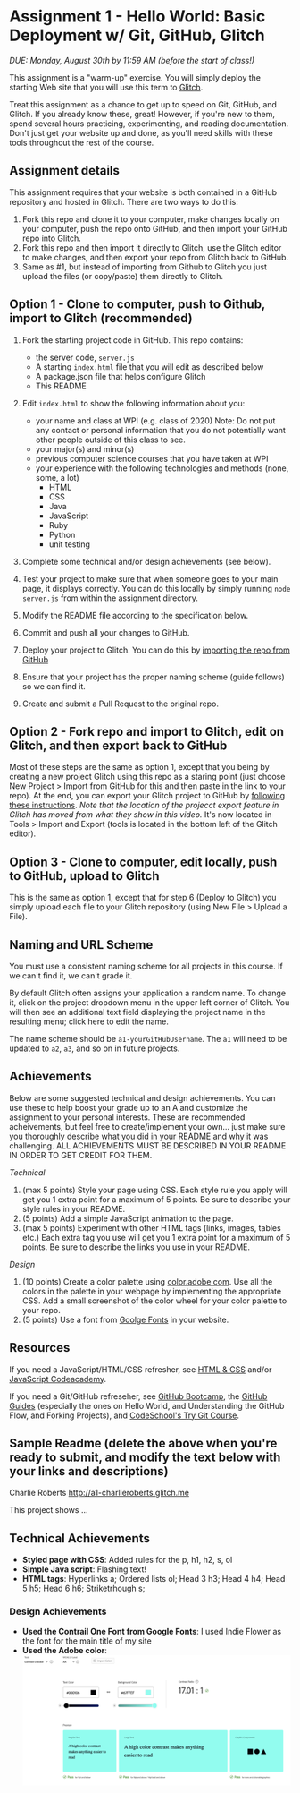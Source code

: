 Assignment 1 - Hello World: Basic Deployment w/ Git, GitHub, Glitch
===

*DUE: Monday, August 30th by 11:59 AM (before the start of class!)*  

This assignment is a "warm-up" exercise. 
You will simply deploy the starting Web site that you will use this term to [Glitch](http://www.glitch.com/). 

Treat this assignment as a chance to get up to speed on Git, GitHub, and Glitch. 
If you already know these, great! 
However, if you're new to them, spend several hours practicing, experimenting, and reading documentation. Don't just get your website up and done, as
you'll need skills with these tools throughout the rest of the course.

Assignment details
---

This assignment requires that your website is both contained in a GitHub repository and hosted in Glitch. There are two ways to do this:

1. Fork this repo and clone it to your computer, make changes locally on your computer, push the repo onto GitHub, and then import your GitHub repo into Glitch.
2. Fork this repo and then import it directly to Glitch, use the Glitch editor to make changes, and then export your repo from Glitch back to GitHub.
3. Same as #1, but instead of importing from Github to Glitch you just upload the files (or copy/paste) them directly to Glitch.

## Option 1 - Clone to computer, push to Github, import to Glitch (recommended)

1. Fork the starting project code in GitHub. This repo contains:
    * the server code, `server.js`
    * A starting `index.html` file that you will edit as described below
    * A package.json file that helps configure Glitch
    * This README
2. Edit `index.html` to show the following information about you:
    * your name and class at WPI (e.g. class of 2020) Note: Do not put any contact or personal information that you do not potentially want other people outside of this class to see.
    * your major(s) and minor(s)
    * previous computer science courses that you have taken at WPI
    * your experience with the following technologies and methods (none, some, a lot)
        * HTML
        * CSS
        * Java
        * JavaScript
        * Ruby
        * Python
        * unit testing
4. Complete some technical and/or design achievements (see below).
5. Test your project to make sure that when someone goes to your main page, it displays correctly. You can do this locally by simply running `node server.js` from within the assignment directory.

6. Modify the README file according to the specification below.
7. Commit and push all your changes to GitHub. 
8. Deploy your project to Glitch. You can do this by [importing the repo from GitHub](https://medium.com/glitch/import-code-from-anywhere-83fb60ea4875)
9. Ensure that your project has the proper naming scheme (guide follows) so we can find it.
9. Create and submit a Pull Request to the original repo.

## Option 2 - Fork repo and import to Glitch, edit on Glitch, and then export back to GitHub
Most of these steps are the same as option 1, except that you being by creating a new project Glitch using this repo as a staring point (just choose New Project > Import from GitHub for this and then paste in the link to your repo). At the end, you can export your Glitch project to GitHub by [following these instructions](https://www.youtube.com/watch?time_continue=77&v=aWJFbtrgW4E&feature=emb_logo). *Note that the location of the projecct export feature in Glitch has moved from what they show in this video.* It's now located in Tools > Import and Export (tools is located in the bottom left of the Glitch editor).

## Option 3 - Clone to computer, edit locally, push to GitHub, upload to Glitch
This is the same as option 1, except that for step 6 (Deploy to Glitch) you simply upload each file to your Glitch repository (using New File > Upload a File).

Naming and URL Scheme
---

You must use a consistent naming scheme for all projects in this course.
If we can't find it, we can't grade it.

By default Glitch often assigns your application a random name. To change it, click on the project dropdown menu in the upper left corner of Glitch. You will then see an additional text field displaying the project name in the resulting menu; click here to edit the name.

The name scheme should be `a1-yourGitHubUsername`.
The `a1` will need to be updated to `a2`, `a3`, and so on in future projects.

Achievements
---
Below are some suggested technical and design achievements. You can use these to help boost your grade up to an A and customize the assignment to your personal interests. These are recommended acheivements, but feel free to create/implement your own... just make sure you thoroughly describe what you did in your README and why it was challenging. ALL ACHIEVEMENTS MUST BE DESCRIBED IN YOUR README IN ORDER TO GET CREDIT FOR THEM.

*Technical*
1. (max 5 points) Style your page using CSS. Each style rule you apply will get you 1 extra point for a maximum of 5 points. Be sure to describe your style rules in your README.
2. (5 points) Add a simple JavaScript animation to the page.
3. (max 5 points) Experiment with other HTML tags (links, images, tables etc.) Each extra tag you use will get you 1 extra point for a maximum of 5 points. Be sure to describe the links you use in your README.

*Design*
1. (10 points) Create a color palette using [color.adobe.com](https://color.adobe.com). Use all the colors in the palette in your webpage by implementing the appropriate CSS. Add a small screenshot of the color wheel for your color palette to your repo.
2. (5 points) Use a font from [Goolge Fonts](https://fonts.google.com) in your website.

Resources
---

If you need a JavaScript/HTML/CSS refresher, see [HTML & CSS](https://wpi.primo.exlibrisgroup.com/discovery/fulldisplay?docid=alma9936730811904746&context=L&vid=01WPI_INST:Default&lang=en&search_scope=MyInst_and_CI&adaptor=Local%20Search%20Engine&tab=Everything&query=any,contains,Jon%20Duckett&offset=0) and/or [JavaScript Codeacademy](https://www.codecademy.com/en/tracks/javascript).

If you need a Git/GitHub refreseher, see [GitHub Bootcamp](https://help.github.com/categories/bootcamp/), the [GitHub Guides](https://guides.github.com/) (especially the ones on Hello World, and Understanding the GitHub Flow, and Forking Projects), and [CodeSchool's Try Git Course](https://www.codeschool.com/courses/try-git).

Sample Readme (delete the above when you're ready to submit, and modify the text below with your links and descriptions)
---

Charlie Roberts
http://a1-charlieroberts.glitch.me

This project shows ...

## Technical Achievements
- **Styled page with CSS**: Added rules for the p, h1, h2, s, ol
- **Simple Java script**: Flashing text!
- **HTML tags**: Hyperlinks a; Ordered lists ol; Head 3 h3; Head 4 h4; Head 5 h5; Head 6 h6; Striketrhough s;


### Design Achievements
- **Used the Contrail One Font from Google Fonts**: I used Indie Flower as the font for the main title of my site
- **Used the Adobe color**: ![Screenshot](Color_plate.png)